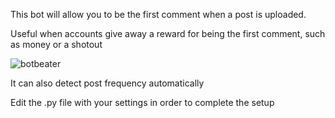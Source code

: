 This bot will allow you to be the first comment when a post is uploaded.

Useful when accounts give away a reward for being the first comment, such as money or a shotout

![botbeater](https://user-images.githubusercontent.com/92279236/138855947-56a7c737-04c6-4cc1-963d-f1bca0ac7f56.png)

It can also detect post frequency automatically

Edit the .py file with your settings in order to complete the setup
